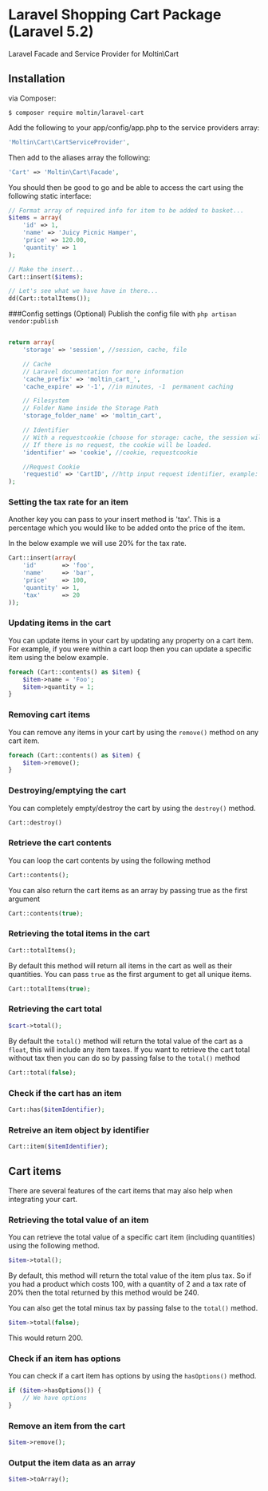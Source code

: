 Laravel Shopping Cart Package (Laravel 5.2)
============

Laravel Facade and Service Provider for Moltin\Cart

Installation
---
via Composer:
```
$ composer require moltin/laravel-cart
```

Add the following to your app/config/app.php to the service providers array:
```php
'Moltin\Cart\CartServiceProvider',
```

Then add to the aliases array the following:
```php
'Cart' => 'Moltin\Cart\Facade',
```

You should then be good to go and be able to access the cart using the following static interface:

```php
// Format array of required info for item to be added to basket...
$items = array(
	'id' => 1,
	'name' => 'Juicy Picnic Hamper',
	'price' => 120.00,
	'quantity' => 1
);

// Make the insert...
Cart::insert($items);

// Let's see what we have have in there...
dd(Cart::totalItems());
```

###Config settings (Optional)
Publish the config file with `php artisan vendor:publish`
```php

return array(
    'storage' => 'session', //session, cache, file

    // Cache
    // Laravel documentation for more information
    'cache_prefix' => 'moltin_cart_',
    'cache_expire' => '-1', //in minutes, -1  permanent caching

    // Filesystem
    // Folder Name inside the Storage Path
    'storage_folder_name' => 'moltin_cart',

    // Identifier
    // With a requestcookie (choose for storage: cache, the session will be expired), the cart could be reloaded from a http request, example: the customer could save his cart link (email, hyperlink) and reopen this later.
    // If there is no request, the cookie will be loaded.
    'identifier' => 'cookie', //cookie, requestcookie

    //Request Cookie
    'requestid' => 'CartID', //http input request identifier, example: your customer/backoffice could reload the cart in your shop controller, /public/shop?CartID=871f0bc18ca76e68bf7c3adf8f9426ef
);
```


### Setting the tax rate for an item
Another key you can pass to your insert method is 'tax'. This is a percentage which you would like to be added onto
the price of the item.

In the below example we will use 20% for the tax rate.

```php
Cart::insert(array(
    'id'       => 'foo',
    'name'     => 'bar',
    'price'    => 100,
    'quantity' => 1,
    'tax'      => 20
));
```

### Updating items in the cart
You can update items in your cart by updating any property on a cart item. For example, if you were within a
cart loop then you can update a specific item using the below example.
```php
foreach (Cart::contents() as $item) {
    $item->name = 'Foo';
    $item->quantity = 1;
}
```

### Removing cart items
You can remove any items in your cart by using the ```remove()``` method on any cart item.
```php
foreach (Cart::contents() as $item) {
    $item->remove();
}
```

### Destroying/emptying the cart
You can completely empty/destroy the cart by using the ```destroy()``` method.
```php
Cart::destroy()
```

### Retrieve the cart contents
You can loop the cart contents by using the following method
```php
Cart::contents();
```

You can also return the cart items as an array by passing true as the first argument
```php
Cart::contents(true);
```

### Retrieving the total items in the cart
```php
Cart::totalItems();
```

By default this method will return all items in the cart as well as their quantities. You can pass ```true```
as the first argument to get all unique items.
```php
Cart::totalItems(true);
```

### Retrieving the cart total
```php
$cart->total();
```

By default the ```total()``` method will return the total value of the cart as a ```float```, this will include
any item taxes. If you want to retrieve the cart total without tax then you can do so by passing false to the
```total()``` method
```php
Cart::total(false);
```

### Check if the cart has an item
```php
Cart::has($itemIdentifier);
```

### Retreive an item object by identifier
```php
Cart::item($itemIdentifier);
```

## Cart items
There are several features of the cart items that may also help when integrating your cart.

### Retrieving the total value of an item
You can retrieve the total value of a specific cart item (including quantities) using the following method.
```php
$item->total();
```

By default, this method will return the total value of the item plus tax. So if you had a product which costs 100,
with a quantity of 2 and a tax rate of 20% then the total returned by this method would be 240.

You can also get the total minus tax by passing false to the ```total()``` method.
```php
$item->total(false);
```

This would return 200.

### Check if an item has options
You can check if a cart item has options by using the ```hasOptions()``` method.

```php
if ($item->hasOptions()) {
    // We have options
}
```

### Remove an item from the cart
```php
$item->remove();
```

### Output the item data as an array
```php
$item->toArray();
```
